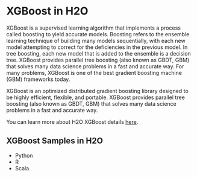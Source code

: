 # XGBoost in H2O #

XGBoost is a supervised learning algorithm that implements a process called boosting to yield accurate models. Boosting refers to the ensemble learning technique of building many models sequentially, with each new model attempting to correct for the deficiencies in the previous model. In tree boosting, each new model that is added to the ensemble is a decision tree. XGBoost provides parallel tree boosting (also known as GBDT, GBM) that solves many data science problems in a fast and accurate way. For many problems, XGBoost is one of the best gradient boosting machine (GBM) frameworks today.

XGBoost is an optimized distributed gradient boosting library designed to be highly efficient, flexible, and portable. XGBoost provides parallel tree boosting (also known as GBDT, GBM) that solves many data science problems in a fast and accurate way.

You can learn more about H2O XGBoost details [here](http://docs.h2o.ai/h2o/latest-stable/h2o-docs/data-science/xgboost.html?highlight=xgboost).

## XGBoost Samples in H2O ##

 - Python
 - R
 - Scala
 
 
